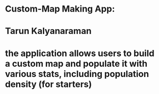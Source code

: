 # Custom-Map Making App:
# Tarun Kalyanaraman
# the application allows users to build a custom map and populate it with various stats, including population density (for starters)
